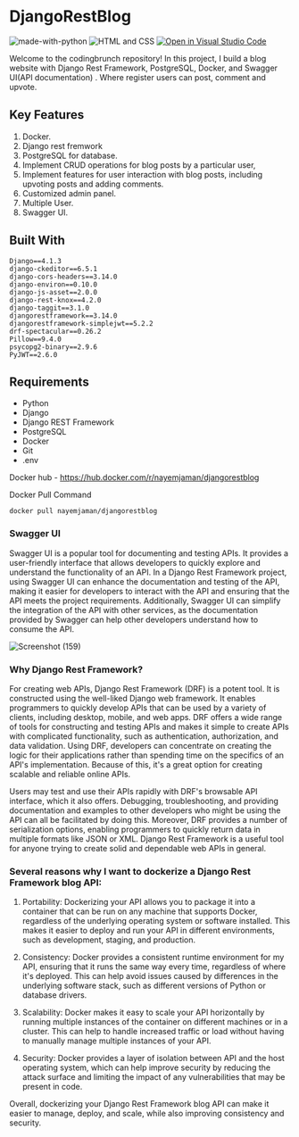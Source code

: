 # DjangoRestBlog 


![made-with-python](https://img.shields.io/badge/Made%20with-Python-1f425f.svg)
![HTML and CSS](https://img.shields.io/badge/HTML%20and-CSS-1f425f.svg)
[![Open in Visual Studio Code](https://img.shields.io/static/v1?logo=visualstudiocode&label=&message=Open%20in%20Visual%20Studio%20Code&labelColor=2c2c32&color=007acc&logoColor=007acc)](https://github.dev/Nayemjaman/DjangoRestBlog)
</hr>

Welcome to the codingbrunch repository! In this project, I build a blog website with Django Rest Framework, PostgreSQL, Docker, and Swagger UI(API documentation) . Where register users can post, comment and upvote.

## Key Features 
1. Docker.</br>
2. Django rest fremwork</br>
3. PostgreSQL for database.</br>
3. Implement CRUD operations for blog posts by a particular user, </br>
4. Implement features for user interaction with blog posts, including upvoting posts and adding comments. </br>
5. Customized admin panel. </br>
6. Multiple User. </br>
7. Swagger UI.</br>



## Built With

```
Django==4.1.3
django-ckeditor==6.5.1
django-cors-headers==3.14.0
django-environ==0.10.0
django-js-asset==2.0.0
django-rest-knox==4.2.0
django-taggit==3.1.0
djangorestframework==3.14.0
djangorestframework-simplejwt==5.2.2
drf-spectacular==0.26.2
Pillow==9.4.0
psycopg2-binary==2.9.6
PyJWT==2.6.0

```
## Requirements

- Python
- Django 
- Django REST Framework 
- PostgreSQL 
- Docker 
- Git 
- .env 

Docker hub
      - https://hub.docker.com/r/nayemjaman/djangorestblog
      
Docker Pull Command
 ``` 
docker pull nayemjaman/djangorestblog
 ```

### Swagger UI
Swagger UI is a popular tool for documenting and testing APIs. It provides a user-friendly interface that allows developers to quickly explore and understand the functionality of an API. In a Django Rest Framework project, using Swagger UI can enhance the documentation and testing of the API, making it easier for developers to interact with the API and ensuring that the API meets the project requirements. Additionally, Swagger UI can simplify the integration of the API with other services, as the documentation provided by Swagger can help other developers understand how to consume the API.

![Screenshot (159)](https://user-images.githubusercontent.com/40755491/236793377-7ebd8cf1-996d-477b-8523-32a3bbba7810.png)

### Why Django Rest Framework?
For creating web APIs, Django Rest Framework (DRF) is a potent tool. 
It is constructed using the well-liked Django web framework. 
It enables programmers to quickly develop APIs that can be used by a variety of clients, 
including desktop, mobile, and web apps. DRF offers a wide range of tools for constructing and testing
APIs and makes it simple to create APIs with complicated functionality, such as authentication, authorization, and data validation. 
Using DRF, 
developers can concentrate on creating the logic for their applications rather than spending time on the specifics of an API's implementation. Because of this, it's a great option for creating scalable and reliable online APIs.

Users may test and use their APIs rapidly with DRF's browsable API interface, which it also offers. Debugging, troubleshooting, and providing documentation and examples to other developers who might be using the API can all be facilitated by doing this. Moreover, DRF provides a number of serialization options, enabling programmers to quickly return data in multiple formats like JSON or XML. Django Rest Framework is a useful tool for anyone trying to create solid and dependable web APIs in general.



### Several reasons why I  want to dockerize a Django Rest Framework blog API:

1. Portability: Dockerizing your API allows you to package it into a container that can be run on any machine that supports Docker, regardless of the underlying operating system or software installed. This makes it easier to deploy and run your API in different environments, such as development, staging, and production.

2. Consistency: Docker provides a consistent runtime environment for my API, ensuring that it runs the same way every time, regardless of where it's deployed. This can help avoid issues caused by differences in the underlying software stack, such as different versions of Python or database drivers.

3. Scalability: Docker makes it easy to scale your API horizontally by running multiple instances of the container on different machines or in a cluster. This can help to handle increased traffic or load without having to manually manage multiple instances of your API.

4. Security: Docker provides a layer of isolation between API and the host operating system, which can help improve security by reducing the attack surface and limiting the impact of any vulnerabilities that may be present in code.

Overall, dockerizing your Django Rest Framework blog API can make it easier to manage, deploy, and scale, while also improving consistency and security.



